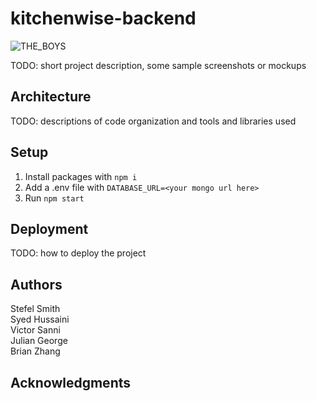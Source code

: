 # kitchenwise-backend

![THE_BOYS](https://github.com/dartmouth-cs98-23f/project-embedded-pantry/assets/90659949/cf96b595-a592-4b15-9057-54b348b2463f)

TODO: short project description, some sample screenshots or mockups

## Architecture

TODO: descriptions of code organization and tools and libraries used

## Setup

1. Install packages with `npm i`
2. Add a .env file with `DATABASE_URL=<your mongo url here>`
3. Run `npm start`

## Deployment

TODO: how to deploy the project

## Authors

Stefel Smith <br>
Syed Hussaini <br>
Victor Sanni <br>
Julian George <br>
Brian Zhang

## Acknowledgments
